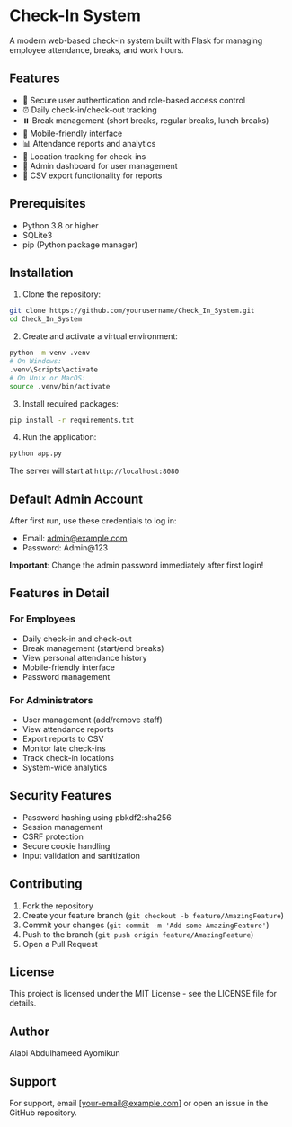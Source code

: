 # Check-In System

A modern web-based check-in system built with Flask for managing employee attendance, breaks, and work hours.

## Features

- 🔐 Secure user authentication and role-based access control
- ⏰ Daily check-in/check-out tracking
- ⏸️ Break management (short breaks, regular breaks, lunch breaks)
- 📱 Mobile-friendly interface
- 📊 Attendance reports and analytics
- 📍 Location tracking for check-ins
- 👥 Admin dashboard for user management
- 📄 CSV export functionality for reports

## Prerequisites

- Python 3.8 or higher
- SQLite3
- pip (Python package manager)

## Installation

1. Clone the repository:
```bash
git clone https://github.com/yourusername/Check_In_System.git
cd Check_In_System
```

2. Create and activate a virtual environment:
```bash
python -m venv .venv
# On Windows:
.venv\Scripts\activate
# On Unix or MacOS:
source .venv/bin/activate
```

3. Install required packages:
```bash
pip install -r requirements.txt
```

4. Run the application:
```bash
python app.py
```

The server will start at `http://localhost:8080`

## Default Admin Account

After first run, use these credentials to log in:
- Email: admin@example.com
- Password: Admin@123

**Important**: Change the admin password immediately after first login!

## Features in Detail

### For Employees
- Daily check-in and check-out
- Break management (start/end breaks)
- View personal attendance history
- Mobile-friendly interface
- Password management

### For Administrators
- User management (add/remove staff)
- View attendance reports
- Export reports to CSV
- Monitor late check-ins
- Track check-in locations
- System-wide analytics

## Security Features

- Password hashing using pbkdf2:sha256
- Session management
- CSRF protection
- Secure cookie handling
- Input validation and sanitization

## Contributing

1. Fork the repository
2. Create your feature branch (`git checkout -b feature/AmazingFeature`)
3. Commit your changes (`git commit -m 'Add some AmazingFeature'`)
4. Push to the branch (`git push origin feature/AmazingFeature`)
5. Open a Pull Request

## License

This project is licensed under the MIT License - see the LICENSE file for details.

## Author

Alabi Abdulhameed Ayomikun

## Support

For support, email [your-email@example.com] or open an issue in the GitHub repository.

